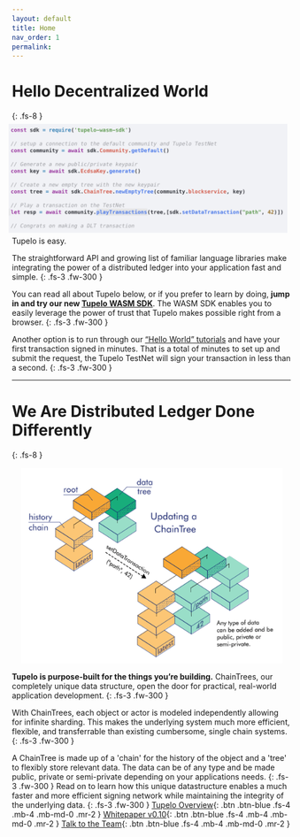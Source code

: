```yaml
---
layout: default
title: Home
nav_order: 1
permalink:
---
```


# Hello Decentralized World
{: .fs-8 }
<img style="float:right; padding:6px; width:529px;" src="assets/images/wasm_sample_code.png">

Tupelo is easy.

The straightforward API and growing list of familiar language libraries make integrating
the power of a distributed ledger into your application fast and simple.
{: .fs-3 .fw-300 }

You can read all about Tupelo below, or if you prefer to learn by doing, **jump in and try our
new [Tupelo WASM SDK](https://www.tupelo.org/blog/2019/8/22/new-wasm-based-sdk-for-tupelo)**.
The WASM SDK enables you to easily leverage the power of trust that Tupelo
makes possible right from a browser.
{: .fs-3 .fw-300 }

Another option is to run through our [“Hello World” tutorials](tutorials) and have your
first transaction signed in minutes. That is a total of minutes to set up and submit the
request, the Tupelo TestNet will sign your transaction in less than a second.
{: .fs-3 .fw-300 }
***
# We Are Distributed Ledger Done Differently
{: .fs-8 }
<img style="float: right; width:472px;height:354px; padding: 15px;" src="assets/images/ChainTreeP.png">

**Tupelo is purpose-built for the things you’re building.**
ChainTrees, our completely unique data structure, open the door for practical,
real-world application development.
{: .fs-3 .fw-300 }

With ChainTrees, each object or actor is modeled independently allowing for
infinite sharding. This makes the underlying system much more efficient,
flexible, and transferrable than existing cumbersome, single chain systems.
{: .fs-3 .fw-300 }

A ChainTree is made up of a 'chain' for the history of the object and a 'tree' to flexibly
store relevant data.  The data can be of any type and be made public, private or semi-private
depending on your applications needs.
{: .fs-3 .fw-300 }
Read on to learn how this unique datastructure enables a much faster and more efficient
signing network while maintaining the integrity of the underlying data.
{: .fs-3 .fw-300 }
[Tupelo Overview](docs/litepaper){: .btn .btn-blue .fs-4 .mb-4 .mb-md-0 .mr-2 }
[Whitepaper v0.10](docs/whitepaper){: .btn .btn-blue .fs-4 .mb-4 .mb-md-0 .mr-2 }
[Talk to the Team](https://t.me/joinchat/IhpojEWjbW9Y7_H81Y7rAA){: .btn .btn-blue .fs-4 .mb-4 .mb-md-0 .mr-2 }
